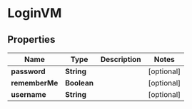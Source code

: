# LoginVM

## Properties
Name | Type | Description | Notes
------------ | ------------- | ------------- | -------------
**password** | **String** |  |  [optional]
**rememberMe** | **Boolean** |  |  [optional]
**username** | **String** |  |  [optional]
